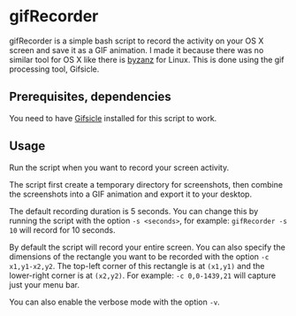 gifRecorder
==========
gifRecorder is a simple bash script to record the activity on your OS X screen and save it as a GIF animation. I made it because there was no similar tool for OS X like there is [byzanz][1] for Linux.
This is done using the gif processing tool, Gifsicle.

[1]: http://linuxers.org/article/byzanz-record-record-your-desktop-session-gif-image

Prerequisites, dependencies
---------------------------
You need to have [Gifsicle][2] installed for this script to work.

[2]: http://www.lcdf.org/gifsicle/man.html

Usage
-----
Run the script when you want to record your screen activity.

The script first create a temporary directory for screenshots, then combine the screenshots into a GIF animation and export it to your desktop.

The default recording duration is 5 seconds. You can change this by running the script with the option `-s <seconds>`, for example: `gifRecorder -s 10` will record for 10 seconds.

By default the script will record your entire screen. You can also specify the dimensions of the rectangle you want to be recorded with the option `-c x1,y1-x2,y2`. The top-left corner of this rectangle is at `(x1,y1)` and the lower-right corner is at `(x2,y2)`. For example: `-c 0,0-1439,21` will capture just your menu bar.

You can also enable the verbose mode with the option `-v`.